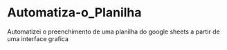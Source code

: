 # Automatiza-o_Planilha
Automatizei o preenchimento de uma planilha do google sheets a partir de uma interface grafica
